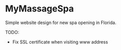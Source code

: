 # MyMassageSpa
Simple website design for new spa opening in Florida.

TODO:
- Fix SSL certificate when visiting www address
